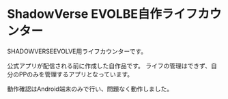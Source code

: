 # ShadowVerse EVOLBE自作ライフカウンター 
SHADOWVERSEEVOLVE用ライフカウンターです。

公式アプリが配信される前に作成した自作品です。
ライフの管理はできず、自分のPPのみを管理するアプリとなっています。

動作確認はAndroid端末のみで行い、問題なく動作しました。
